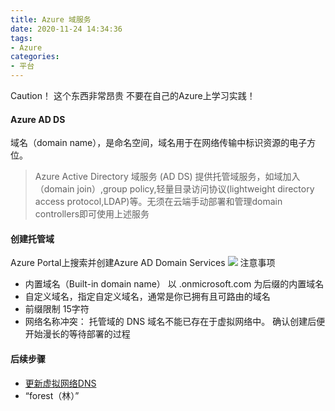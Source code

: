 ```yaml
---
title: Azure 域服务
date: 2020-11-24 14:34:36
tags:
- Azure
categories: 
- 平台
---
```

Caution！ 这个东西非常昂贵 不要在自己的Azure上学习实践！
#### Azure AD DS
域名（domain name），是命名空间，域名用于在网络传输中标识资源的电子方位。
> Azure Active Directory 域服务 (AD DS) 提供托管域服务，如域加入（domain join）,group policy,轻量目录访问协议(lightweight directory access protocol,LDAP)等。无须在云端手动部署和管理domain controllers即可使用上述服务

#### 创建托管域
Azure Portal上搜索并创建Azure AD Domain Services
![](https://docs.microsoft.com/zh-cn/azure/active-directory-domain-services/media/tutorial-create-instance/basics-window.png)
注意事项
+ 内置域名（Built-in domain name） 以 .onmicrosoft.com 为后缀的内置域名
+ 自定义域名，指定自定义域名，通常是你已拥有且可路由的域名
+ 前缀限制 15字符
+ 网络名称冲突： 托管域的 DNS 域名不能已存在于虚拟网络中。
确认创建后便开始漫长的等待部署的过程
#### 后续步骤
+ [更新虚拟网络DNS](https://docs.microsoft.com/zh-cn/azure/active-directory-domain-services/tutorial-create-instance#update-dns-settings-for-the-azure-virtual-network)
+ “forest（林）”